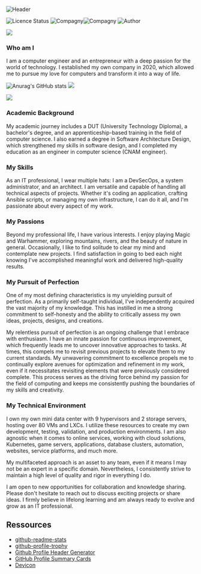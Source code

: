![Header](https://gitlab.com/LordRobinCbz/LordRobinCbz/-/raw/main/assets/github-header-image.png?ref_type=heads)

![Licence Status](https://img.shields.io/badge/licence-MIT-brightgreen)
![Compagny](https://img.shields.io/badge/Compagny-Capgemini-blue)![Compagny](https://img.shields.io/badge/Compagny-Labo--CBZ-blue)
![Author](https://img.shields.io/badge/Author-Lord%20Robin%20Cbz-blue)

![](https://github-profile-trophy.vercel.app/?username=LordRobinCbz&theme=algolia)

### Who am I

I am a computer engineer and an entrepreneur with a deep passion for the world of technology. I established my own company in 2020, which allowed me to pursue my love for computers and transform it into a way of life.

![Anurag's GitHub stats](https://github-readme-stats.vercel.app/api?username=lordrobincbz&show_icons=true&theme=cobalt) ![](http://github-profile-summary-cards.vercel.app/api/cards/most-commit-language?username=LordRobinCbz&theme=cobalt)

![](http://github-profile-summary-cards.vercel.app/api/cards/profile-details?username=LordRobinCbz&theme=cobalt)

### Academic Background

My academic journey includes a DUT (University Technology Diploma), a bachelor's degree, and an apprenticeship-based training in the field of computer science. I also earned a degree in Software Architecture Design, which strengthened my skills in software design, and I completed my education as an engineer in computer science (CNAM engineer).

### My Skills

As an IT professional, I wear multiple hats: I am a DevSecOps, a system administrator, and an architect. I am versatile and capable of handling all technical aspects of projects. Whether it's coding an application, crafting Ansible scripts, or managing my own infrastructure, I can do it all, and I'm passionate about every aspect of my work.

### My Passions

Beyond my professional life, I have various interests. I enjoy playing Magic and Warhammer, exploring mountains, rivers, and the beauty of nature in general. Occasionally, I like to find solitude to clear my mind and contemplate new projects. I find satisfaction in going to bed each night knowing I've accomplished meaningful work and delivered high-quality results.

### My Pursuit of Perfection

One of my most defining characteristics is my unyielding pursuit of perfection. As a primarily self-taught individual, I've independently acquired the vast majority of my knowledge. This has instilled in me a strong commitment to self-honesty and the ability to critically assess my own ideas, projects, designs, and creations.

My relentless pursuit of perfection is an ongoing challenge that I embrace with enthusiasm. I have an innate passion for continuous improvement, which frequently leads me to uncover innovative approaches to tasks. At times, this compels me to revisit previous projects to elevate them to my current standards. My unwavering commitment to excellence propels me to continually explore avenues for optimization and refinement in my work, even if it necessitates revisiting elements that were previously considered complete. This process serves as the driving force behind my passion for the field of computing and keeps me consistently pushing the boundaries of my skills and creativity.

### My Technical Environment

I own my own mini data center with 9 hypervisors and 2 storage servers, hosting over 80 VMs and LXCs. I utilize these resources to create my own development, testing, validation, and production environments. I am also agnostic when it comes to online services, working with cloud solutions, Kubernetes, game servers, applications, database clusters, automation, websites, service platforms, and much more.

My multifaceted approach is an asset to any team, even if it means I may not be an expert in a specific domain. Nevertheless, I consistently strive to maintain a high level of quality and rigor in everything I do.

I am open to new opportunities for collaboration and knowledge sharing. Please don't hesitate to reach out to discuss exciting projects or share ideas. I firmly believe in lifelong learning and am always ready to evolve and grow as an IT professional.

## Ressources

* [github-readme-stats](https://github.com/anuraghazra/github-readme-stats)
* [github-profile-trophy](https://github.com/ryo-ma/github-profile-trophy)
* [Github Profile Header Generator](https://leviarista.github.io/github-profile-header-generator/)
* [GitHub Profile Summary Cards](https://github-profile-summary-cards.vercel.app/demo.html)
* [Devicon](https://devicon.dev/)